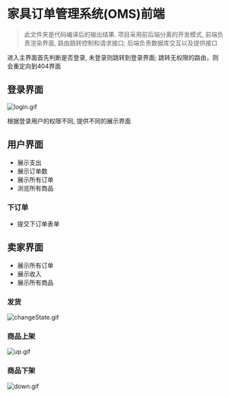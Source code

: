 # 家具订单管理系统(OMS)前端

> 此文件夹是代码编译后的输出结果. 项目采用前后端分离的开发模式, 前端负责渲染界面, 路由跳转控制和请求接口; 后端负责数据库交互以及提供接口

进入主界面首先判断是否登录, 未登录则跳转到登录界面;
跳转无权限的路由，则会重定向到404界面

## 登录界面
![login.gif](http://blog.nuptalex.xyz/login.gif)

根据登录用户的权限不同, 提供不同的展示界面

## 用户界面


- 展示支出
- 展示订单数
- 展示所有订单
- 浏览所有商品

### 下订单

- 提交下订单表单

## 卖家界面

- 展示所有订单
- 展示收入
- 展示所有商品

### 发货

![changeState.gif](http://blog.nuptalex.xyz/changeState.gif)

### 商品上架

![up.gif](http://blog.nuptalex.xyz/up.gif)

### 商品下架
![down.gif](http://blog.nuptalex.xyz/down.gif)
